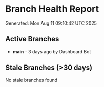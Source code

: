 # Branch Health Report
Generated: Mon Aug 11 09:10:42 UTC 2025

## Active Branches
- **main** - 3 days ago by Dashboard Bot

## Stale Branches (>30 days)
No stale branches found

